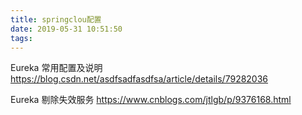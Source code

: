 ```yaml
---
title: springclou配置
date: 2019-05-31 10:51:50
tags:
---
```

Eureka 常用配置及说明
https://blog.csdn.net/asdfsadfasdfsa/article/details/79282036

Eureka 剔除失效服务
https://www.cnblogs.com/jtlgb/p/9376168.html


